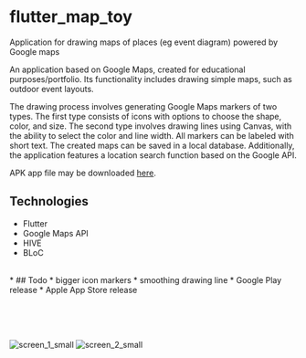 # flutter_map_toy

Application for drawing maps of places (eg event diagram) powered by Google maps

An application based on Google Maps, created for educational purposes/portfolio. Its functionality includes drawing simple maps, such as outdoor event layouts. 

The drawing process involves generating Google Maps markers of two types. The first type consists of icons with options to choose the shape, color, and size. The second type involves drawing lines using Canvas, with the ability to select the color and line width. All markers can be labeled with short text. The created maps can be saved in a local database. Additionally, the application features a location search function based on the Google API.

APK app file may be downloaded [here](https://drive.google.com/drive/folders/1OpUzcEuO5Mr3DBd4977ORzwrv-EduInr?usp=drive_link).
 
 
## Technologies
* Flutter
* Google Maps API
* HIVE
* BLoC

</br>
* ## Todo
* bigger icon markers
* smoothing drawing line
* Google Play release
* Apple App Store release

</br></br></br>

![screen_1_small](https://github.com/pawelmat142/flutter_map_toy/assets/98407450/b0c88255-1eab-4833-b58c-a2dea643f9ec)
![screen_2_small](https://github.com/pawelmat142/flutter_map_toy/assets/98407450/80a0be96-9471-4cba-908f-9aa6a34e66ca)
